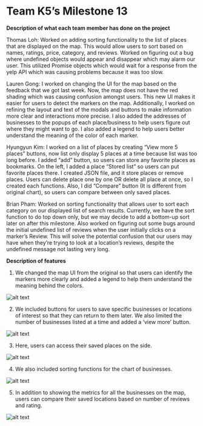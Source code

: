 # Team K5’s Milestone 13

**Description of what each team member has done on the project**

Thomas Loh: Worked on adding sorting functionality to the list of places that are displayed on the map. This would allow users to sort based on names, ratings, price, category, and reviews. Worked on figuring out a bug where undefined objects would appear and disappear which may alarm our user. This utilized Promise objects which would wait for a response from the yelp API which was causing problems because it was too slow. 

Lauren Gong: I worked on changing the UI for the map based on the feedback that we got last week. Now, the map does not have the red shading which was causing confusion amongst users. This new UI makes it easier for users to detect the markers on the map. Additionally, I worked on refining the layout and text of the modals and buttons to make information more clear and interactions more precise. I also added the addresses of businesses to the popups of each place/business to help users figure out where they might want to go. I also added a legend to help users better understand the meaning of the color of each marker. 

Hyungyun Kim: I worked on a list of places by creating “View more 5 places” buttons, now list only display 5 places at a time because list was too long before. I added “add” button, so users can store any favorite places as bookmarks. On the left, I added a place “Stored list” so users can put favorite places there. I created JSON file, and it store places or remove places. Users can delete place one by one OR delete all place at once, so I created each functions. Also, I did “Compare” button (It is different from original chart), so users can compare between only saved places. 

Brian Pham: Worked on sorting functionality that allows user to sort each category on our displayed list of search results. Currently, we have the sort function to do top down only, but we may decide to add a bottom-up sort later on after this milestone. Also worked on figuring out some bugs around the initial undefined list of reviews when the user initially clicks on a marker’s Review. This will solve the potential confusion that our users may have when they’re trying to look at a location’s reviews, despite the undefined message not lasting very long.

**Description of features**

1.  We changed the map UI from the original so that users can identify the markers more clearly and added a legend to help them understand the meaning behind the colors. 

![alt text](https://github.com/withyuns/cogsmap/blob/master/images/md13_screen01.png)


2.  We included buttons for users to save specific businesses or locations of interest so that they can return to them later.  We also limited the number of businesses listed at a time and added a ‘view more’ button.

![alt text](https://github.com/withyuns/cogsmap/blob/master/images/md13_screen02.png)


3. Here, users can access their saved places on the side. 

![alt text](https://github.com/withyuns/cogsmap/blob/master/images/md13_screen03.png)


4. We also included sorting functions for the chart of businesses. 

![alt text](https://github.com/withyuns/cogsmap/blob/master/images/md13_screen05.png)


5. In addition to showing the metrics for all the businesses on the map, users can compare their saved locations based on number of reviews and rating. 

![alt text](https://github.com/withyuns/cogsmap/blob/master/images/md13_screen04.png)
